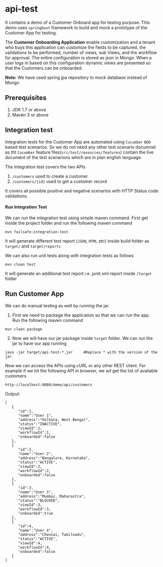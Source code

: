 # api-test
It contains a demo of a Customer Onboard app for testing purpose.
This demo uses `springboot` framework to build and mock a prototype of the Customer App for testing. 

The **Customer Onboarding Application** enable customization and a tenant who buys this 
application can customize the fields to be captured, the validations to be performed, 
number of views, sub Views, and the workflow for approval. The entire configuration is stored as json in Mongo. 
When a user logs in based on this configuration dynamic views are presented so that the Customers can be onboarded.

**Note:** We have used spring jpa repository to mock database instead of Mongo

## Prerequisites
 1. JDK 1.7 or above
 2. Maven 3 or above

## Integration test
Integration tests for the Customer App are automated using `Cucumber` `BDD` based 
test scenarios. So we do not need any other test scenario documnet as tht 
 `Cucumber` feature files(`src/test/resources/features`) contain the live document of the test scenarions which
are in plan english language.

The integration test covers the two APIs
 1. `/customers` used to create a customer
 2. `/customers/{id}` used to get a customer record
 
 It covers all possible positive and negative scenarios with HTTP Status code 
 validations.
 
 #### Run Integration Test
 We can run the integration test using simple maven command. First get inside the project folder and run the following maven command
 
    mvn failsafe:integration-test
 
 It will generate different test report (`JSON`, `HTML` etc) inside build folder as `target/` and `target/reports`
 
 We can also run unit tests along with integration tests as follows
    
    mvn clean test
    
 It will generate an additional test report i.e. junit.xml report inside `/target` folder
 
 ## Run Customer App
 We can do manual testing as well by running the jar. 
  1. First we need to package the application so that we can run the app. Run the following maven command
  
    mvn clean package
    
  2. Now we will have our jar package inside `target` folder. We can run the jar to have our app running
  
    java -jar target/api-test-*.jar     #Replace * with the version of the jar
    
 Now we can access the APIs using cURL or any other REST client. For example if we hit the following API in browser, we wil get the list of available customers
 
    http://localhost:8080/demo/api/customers
    
   Output: 
    
    [
       {
          "id":1,
          "name":"User 1",
          "address":"Kolkata, West Bengal",
          "status":"INACTIVE",
          "viewId":1,
          "workflowId":1,
          "onboarded":false
       },
       {
          "id":2,
          "name":"User 2",
          "address":"Bangalore, Karnataka",
          "status":"ACTIVE",
          "viewId":2,
          "workflowId":2,
          "onboarded":false
       },
       {
          "id":3,
          "name":"User 3",
          "address":"Mumbai, Maharastra",
          "status":"BLOCKED",
          "viewId":3,
          "workflowId":3,
          "onboarded":true
       },
       {
          "id":4,
          "name":"User 4",
          "address":"Chennai, Tamilnadu",
          "status":"ACTIVE",
          "viewId":4,
          "workflowId":4,
          "onboarded":false
       }
    ]